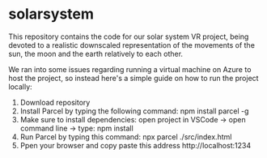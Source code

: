# solarsystem
This repository contains the code for our solar system VR project, being devoted to a realistic downscaled representation of the movements of the sun, the moon and the earth relatively to each other.


We ran into some issues regarding running a virtual machine on Azure to host the project, so instead here's a simple guide on how to run the project locally:
1. Download repository
2. Install Parcel by typing the following command: npm install parcel -g
3. Make sure to install dependencies: open project in VSCode -> open command line -> type: npm install
4. Run Parcel by typing this command: npx parcel ./src/index.html
5. Ppen your browser and copy paste this address http://localhost:1234
